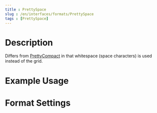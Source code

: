 ```yaml
---
title : PrettySpace
slug : /en/interfaces/formats/PrettySpace
tags : [PrettySpace]
---
```


# Description

Differs from [PrettyCompact](#prettycompact) in that whitespace (space characters) is used instead of the grid.

# Example Usage

# Format Settings